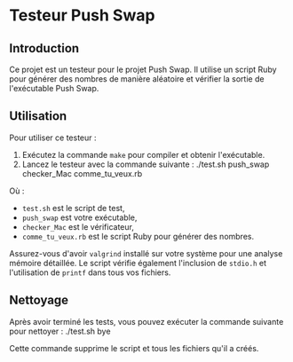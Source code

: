 # Testeur Push Swap

## Introduction
Ce projet est un testeur pour le projet Push Swap. Il utilise un script Ruby pour générer des nombres de manière aléatoire et vérifier la sortie de l'exécutable Push Swap.

## Utilisation
Pour utiliser ce testeur :

1. Exécutez la commande `make` pour compiler et obtenir l'exécutable.
2. Lancez le testeur avec la commande suivante : ./test.sh push_swap checker_Mac comme_tu_veux.rb

Où :
- `test.sh` est le script de test,
- `push_swap` est votre exécutable,
- `checker_Mac` est le vérificateur,
- `comme_tu_veux.rb` est le script Ruby pour générer des nombres.

Assurez-vous d'avoir `valgrind` installé sur votre système pour une analyse mémoire détaillée. Le script vérifie également l'inclusion de `stdio.h` et l'utilisation de `printf` dans tous vos fichiers.

## Nettoyage
Après avoir terminé les tests, vous pouvez exécuter la commande suivante pour nettoyer : ./test.sh bye

Cette commande supprime le script et tous les fichiers qu'il a créés.


